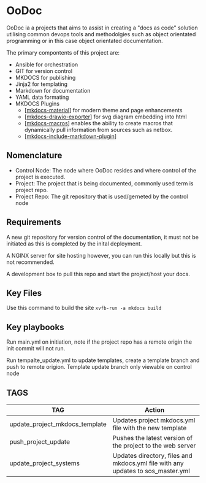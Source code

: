 # OoDoc

OoDoc ia a projects that aims to assist in creating a "docs as code" solution utilising common devops tools and methodolgies such as object orientated programming or in this case object orientated documentation.

The primary compontents of this project are:

- Ansible for orchestration
- GIT for version control
- MKDOCS for publishing
- Jinja2 for templating
- Markdown for documentation
- YAML data formating
- MKDOCS Plugins
  - [[mkdocs-material](https://squidfunk.github.io/mkdocs-material/)] for modern theme and page enhancements
  - [[mkdocs-drawio-exporter](https://github.com/LukeCarrier/mkdocs-drawio-exporter)] for svg diagram embedding into html
  - [[mkdocs-macros](https://mkdocs-macros-plugin.readthedocs.io/en/latest/)] enables the ability to create macros that dynamically pull information from sources such as netbox. 
  - [[mkdocs-include-markdown-plugin](https://github.com/mondeja/mkdocs-include-markdown-plugin)]

## Nomenclature

- Control Node: The node where OoDoc resides and where control of the project is executed.
- Project: The project that is being documented, commonly used term is project repo.
- Project Repo: The git repository that is used/gerneted by the control node

## Requirements

A new git repository for version control of the documentation, it must not be initiated as this is completed by the inital deployment. 

A NGINX server for site hosting however, you can run this locally but this is not recommended. 

A development box to pull this repo and start the project/host your docs. 


## Key Files



Use this command to build the site ``` xvfb-run -a mkdocs build ```


## Key playbooks

Run main.yml on initiation, note if the project repo has a remote origin the init commit will not run. 

Run tempalte_update.yml to update templates, create a template branch and push to remote origion. Template update branch only viewable on control node

## TAGS

| TAG | Action |
|-------|----------|
| update_project_mkdocs_template | Updates project mkdocs.yml file with the new template |
| push_project_update | Pushes the latest version of the project to the web server |
| update_project_systems | Updates directory, files and mkdocs.yml file with any updates to sos_master.yml |

